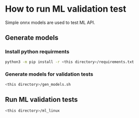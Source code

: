 # How to run ML validation test

Simple onnx models are used to test ML API.

## Generate models

### Install python requirments

```bash
python3 -m pip install -r <this directory>/requirements.txt
```

### Generate models for validation tests

```bash
<this directory>/gen_models.sh
```

## Run ML validation tests

```bash
<this directory>/ml_linux
```

